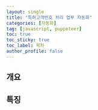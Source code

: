 ```yaml
---
layout: single
title: "특허고객번호 처리 업무 자동화"
categories: [자동화]
tag: [javascript, puppeteer]
toc: true
toc_sticky: true
toc_label: 목차
author_profile: false
---
```


## 개요

## 특징
